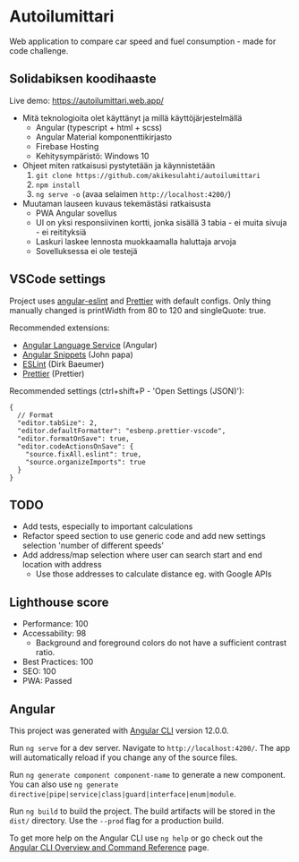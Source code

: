 # Autoilumittari

Web application to compare car speed and fuel consumption - made for code challenge.

## Solidabiksen koodihaaste

Live demo: https://autoilumittari.web.app/

- Mitä teknologioita olet käyttänyt ja millä käyttöjärjestelmällä
  - Angular (typescript + html + scss)
  - Angular Material komponenttikirjasto
  - Firebase Hosting
  - Kehitysympäristö: Windows 10
- Ohjeet miten ratkaisusi pystytetään ja käynnistetään
  1. `git clone https://github.com/akikesulahti/autoilumittari`
  2. `npm install`
  3. `ng serve -o` (avaa selaimen `http://localhost:4200/`)
- Muutaman lauseen kuvaus tekemästäsi ratkaisusta
  - PWA Angular sovellus
  - UI on yksi responsiivinen kortti, jonka sisällä 3 tabia - ei muita sivuja - ei reitityksiä
  - Laskuri laskee lennosta muokkaamalla haluttaja arvoja
  - Sovelluksessa ei ole testejä

## VSCode settings

Project uses [angular-eslint](https://github.com/angular-eslint/angular-eslint) and [Prettier](https://prettier.io/) with default configs.
Only thing manually changed is printWidth from 80 to 120 and singleQuote: true.

Recommended extensions:

- [Angular Language Service](https://angular.io/guide/language-service) (Angular)
- [Angular Snippets](https://github.com/johnpapa/vscode-angular-snippets) (John papa)
- [ESLint](https://github.com/Microsoft/vscode-eslint) (Dirk Baeumer)
- [Prettier](https://prettier.io/) (Prettier)

Recommended settings (ctrl+shift+P - 'Open Settings (JSON)'):

```
{
  // Format
  "editor.tabSize": 2,
  "editor.defaultFormatter": "esbenp.prettier-vscode",
  "editor.formatOnSave": true,
  "editor.codeActionsOnSave": {
    "source.fixAll.eslint": true,
    "source.organizeImports": true
  }
}
```

## TODO

- Add tests, especially to important calculations
- Refactor speed section to use generic code and add new settings selection 'number of different speeds'
- Add address/map selection where user can search start and end location with address
  - Use those addresses to calculate distance eg. with Google APIs

## Lighthouse score

- Performance: 100
- Accessability: 98
  - Background and foreground colors do not have a sufficient contrast ratio.
- Best Practices: 100
- SEO: 100
- PWA: Passed

## Angular

This project was generated with [Angular CLI](https://github.com/angular/angular-cli) version 12.0.0.

Run `ng serve` for a dev server. Navigate to `http://localhost:4200/`. The app will automatically reload if you change any of the source files.

Run `ng generate component component-name` to generate a new component. You can also use `ng generate directive|pipe|service|class|guard|interface|enum|module`.

Run `ng build` to build the project. The build artifacts will be stored in the `dist/` directory. Use the `--prod` flag for a production build.

To get more help on the Angular CLI use `ng help` or go check out the [Angular CLI Overview and Command Reference](https://angular.io/cli) page.
